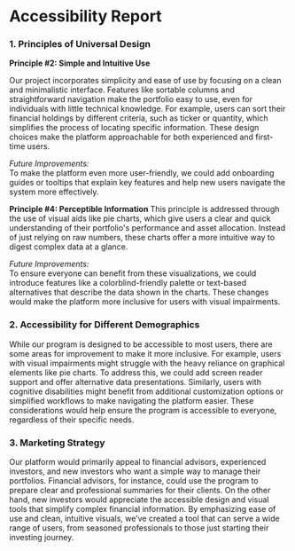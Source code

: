 # Accessibility Report
### 1. Principles of Universal Design

**Principle #2: Simple and Intuitive Use**

Our project incorporates simplicity and ease of use by focusing on a clean and minimalistic interface. Features like sortable columns and straightforward navigation make the portfolio easy to use, even for individuals with little technical knowledge. For example, users can sort their financial holdings by different criteria, such as ticker or quantity, which simplifies the process of locating specific information. These design choices make the platform approachable for both experienced and first-time users.

*Future Improvements:*\
To make the platform even more user-friendly, we could add onboarding guides or tooltips that explain key features and help new users navigate the system more effectively.

**Principle #4: Perceptible Information**
This principle is addressed through the use of visual aids like pie charts, which give users a clear and quick understanding of their portfolio's performance and asset allocation. Instead of just relying on raw numbers, these charts offer a more intuitive way to digest complex data at a glance.

*Future Improvements:*\
To ensure everyone can benefit from these visualizations, we could introduce features like a colorblind-friendly palette or text-based alternatives that describe the data shown in the charts. These changes would make the platform more inclusive for users with visual impairments.

### 2. Accessibility for Different Demographics
While our program is designed to be accessible to most users, there are some areas for improvement to make it more inclusive. For example, users with visual impairments might struggle with the heavy reliance on graphical elements like pie charts. To address this, we could add screen reader support and offer alternative data presentations. Similarly, users with cognitive disabilities might benefit from additional customization options or simplified workflows to make navigating the platform easier. These considerations would help ensure the program is accessible to everyone, regardless of their specific needs.

### 3. Marketing Strategy
Our platform would primarily appeal to financial advisors, experienced investors, and new investors who want a simple way to manage their portfolios. Financial advisors, for instance, could use the program to prepare clear and professional summaries for their clients. On the other hand, new investors would appreciate the accessible design and visual tools that simplify complex financial information. By emphasizing ease of use and clean, intuitive visuals, we’ve created a tool that can serve a wide range of users, from seasoned professionals to those just starting their investing journey.

